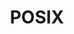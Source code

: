 ---
title: POSIX
linkTitle: POSIX # The title of left navigation, optional.
navWeight: 1200 # Upper weight gets higher precedence, optional.
---